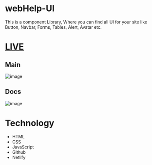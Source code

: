 # webHelp-UI
This is a component Library, Where you can find all UI for your site like Button, Navbar, Forms, Tables, Alert, Avatar etc. 

# [LIVE](https://webhelp-ui.netlify.app/)

## Main
![image](https://user-images.githubusercontent.com/91107518/196019677-3545803d-c112-4b48-aa7f-9b81fbe4200b.png)

## Docs

![image](https://user-images.githubusercontent.com/91107518/196019266-a63b2c2f-4fac-4960-ba16-d3b859806cb2.png)


# Technology
- HTML
- CSS
- JavaScript
- Github
- Netlify
